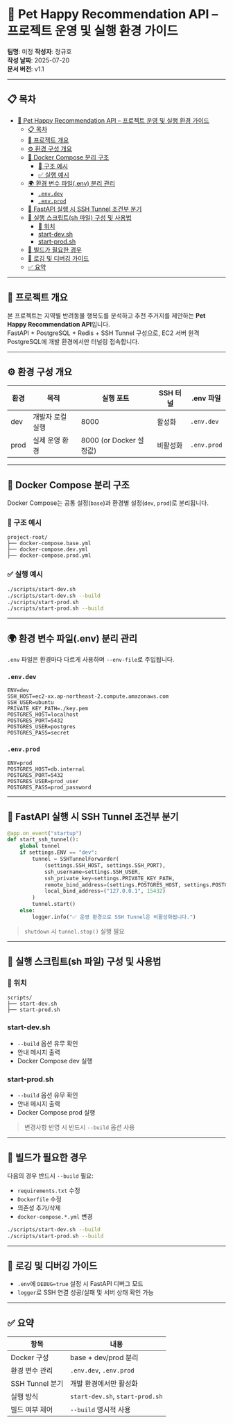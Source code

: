 # 🐶 Pet Happy Recommendation API – 프로젝트 운영 및 실행 환경 가이드

**팀명**: 미정
**작성자**: 정규호  
**작성 날짜**: 2025-07-20  
**문서 버전**: v1.1  

---

## 📋 목차

- [🐶 Pet Happy Recommendation API – 프로젝트 운영 및 실행 환경 가이드](#-pet-happy-recommendation-api--프로젝트-운영-및-실행-환경-가이드)
  - [📋 목차](#-목차)
  - [📌 프로젝트 개요](#-프로젝트-개요)
  - [⚙️ 환경 구성 개요](#️-환경-구성-개요)
  - [🐳 Docker Compose 분리 구조](#-docker-compose-분리-구조)
    - [📁 구조 예시](#-구조-예시)
    - [✅ 실행 예시](#-실행-예시)
  - [🌍 환경 변수 파일(.env) 분리 관리](#-환경-변수-파일env-분리-관리)
    - [`.env.dev`](#envdev)
    - [`.env.prod`](#envprod)
  - [🧠 FastAPI 실행 시 SSH Tunnel 조건부 분기](#-fastapi-실행-시-ssh-tunnel-조건부-분기)
  - [🚀 실행 스크립트(sh 파일) 구성 및 사용법](#-실행-스크립트sh-파일-구성-및-사용법)
    - [📁 위치](#-위치)
    - [start-dev.sh](#start-devsh)
    - [start-prod.sh](#start-prodsh)
  - [📣 빌드가 필요한 경우](#-빌드가-필요한-경우)
  - [📝 로깅 및 디버깅 가이드](#-로깅-및-디버깅-가이드)
  - [✅ 요약](#-요약)

---

## 📌 프로젝트 개요

본 프로젝트는 지역별 반려동물 행복도를 분석하고 추천 주거지를 제안하는 **Pet Happy Recommendation API**입니다.  
FastAPI + PostgreSQL + Redis + SSH Tunnel 구성으로, EC2 서버 원격 PostgreSQL에 개발 환경에서만 터널링 접속합니다.

---

## ⚙️ 환경 구성 개요

| 환경 | 목적 | 실행 포트 | SSH 터널 | .env 파일 |
|------|------|-----------|----------|-----------|
| dev  | 개발자 로컬 실행 | 8000 | 활성화 | `.env.dev` |
| prod | 실제 운영 환경  | 8000 (or Docker 설정값) | 비활성화 | `.env.prod` |

---

## 🐳 Docker Compose 분리 구조

Docker Compose는 공통 설정(`base`)과 환경별 설정(`dev`, `prod`)로 분리됩니다.

### 📁 구조 예시

```
project-root/
├── docker-compose.base.yml
├── docker-compose.dev.yml
├── docker-compose.prod.yml
```

### ✅ 실행 예시

```bash
./scripts/start-dev.sh
./scripts/start-dev.sh --build
./scripts/start-prod.sh
./scripts/start-prod.sh --build
```

---

## 🌍 환경 변수 파일(.env) 분리 관리

`.env` 파일은 환경마다 다르게 사용하며 `--env-file`로 주입됩니다.

### `.env.dev`

```env
ENV=dev
SSH_HOST=ec2-xx.ap-northeast-2.compute.amazonaws.com
SSH_USER=ubuntu
PRIVATE_KEY_PATH=./key.pem
POSTGRES_HOST=localhost
POSTGRES_PORT=5432
POSTGRES_USER=postgres
POSTGRES_PASS=secret
```

### `.env.prod`

```env
ENV=prod
POSTGRES_HOST=db.internal
POSTGRES_PORT=5432
POSTGRES_USER=prod_user
POSTGRES_PASS=prod_password
```

---

## 🧠 FastAPI 실행 시 SSH Tunnel 조건부 분기

```python
@app.on_event("startup")
def start_ssh_tunnel():
    global tunnel
    if settings.ENV == "dev":
        tunnel = SSHTunnelForwarder(
            (settings.SSH_HOST, settings.SSH_PORT),
            ssh_username=settings.SSH_USER,
            ssh_private_key=settings.PRIVATE_KEY_PATH,
            remote_bind_address=(settings.POSTGRES_HOST, settings.POSTGRES_PORT),
            local_bind_address=("127.0.0.1", 15432)
        )
        tunnel.start()
    else:
        logger.info("✅ 운영 환경으로 SSH Tunnel은 비활성화됩니다.")
```

> `shutdown` 시 `tunnel.stop()` 실행 필요

---

## 🚀 실행 스크립트(sh 파일) 구성 및 사용법

### 📁 위치

```
scripts/
├── start-dev.sh
├── start-prod.sh
```

### start-dev.sh

- `--build` 옵션 유무 확인
- 안내 메시지 출력
- Docker Compose dev 실행

### start-prod.sh

- `--build` 옵션 유무 확인
- 안내 메시지 출력
- Docker Compose prod 실행

> 변경사항 반영 시 반드시 `--build` 옵션 사용

---

## 📣 빌드가 필요한 경우

다음의 경우 반드시 `--build` 필요:

- `requirements.txt` 수정
- `Dockerfile` 수정
- 의존성 추가/삭제
- `docker-compose.*.yml` 변경

```bash
./scripts/start-dev.sh --build
./scripts/start-prod.sh --build
```

---

## 📝 로깅 및 디버깅 가이드

- `.env`에 `DEBUG=true` 설정 시 FastAPI 디버그 모드
- `logger`로 SSH 연결 성공/실패 및 서버 상태 확인 가능

---

## ✅ 요약

| 항목 | 내용 |
|------|------|
| Docker 구성 | base + dev/prod 분리 |
| 환경 변수 관리 | `.env.dev`, `.env.prod` |
| SSH Tunnel 분기 | 개발 환경에서만 활성화 |
| 실행 방식 | `start-dev.sh`, `start-prod.sh` |
| 빌드 여부 제어 | `--build` 명시적 사용 |
